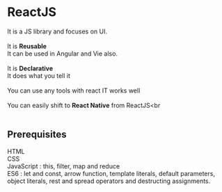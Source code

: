 # ReactJS
It is a JS library and focuses on UI.<br><br>
It is **Reusable**<br>It can be used in Angular and Vie also.<br><br>
It is **Declarative**<br>It does what you tell it<br><br>
You can use any tools with react IT works well<br><br>
You can easily shift to **React Native** from ReactJS<br<br>
<br>
## Prerequisites
HTML<br>CSS<br>JavaScript : this, filter, map and reduce<br>ES6 : let and const, arrow function, template literals, default parameters, object literals, rest and spread operators and destructing assignments.<br>
